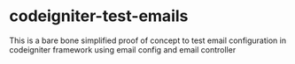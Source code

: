 # codeigniter-test-emails
This is a bare bone simplified proof of concept to test email configuration in codeigniter framework using email config and email controller
